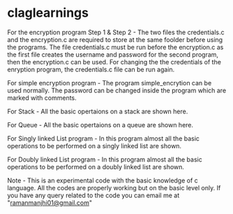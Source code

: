 # claglearnings
For the encryption program Step 1 & Step 2 - 
The two files the credentials.c and the encryption.c are required to store at the same foolder before using the programs.
The file credentials.c must be run before the encryption.c as the first file creates the username and password for the second program, then the encryption.c can be used.
For changing the the credentials of the enryption program, the credentials.c file can be run again.

For simple encryption program - 
The program simple_encrytion can be used normally. The password can be changed inside the program which are marked with comments.

For Stack -
All the basic opertaions on a stack are shown here.

For Queue -
All the basic opertaions on a queue are shown here.

For Singly linked List program - 
In this program almost all the basic operations to be performed on a singly linked list are shown.

For Doubly linked List program - 
In this program almost all the basic operations to be performed on a doubly linked list are shown.

Note -
This is an experimental code with the basic knowledge of c language.
All the codes are properly working but on the basic level only.
If you have any query related to the code you can email me at "ramanmanjhi01@gmail.com"
